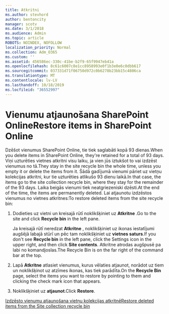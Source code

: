 ```yaml
---
title: Atkritni
ms.author: stevhord
author: bentoncity
manager: scotv
ms.date: 3/1/2018
ms.audience: Admin
ms.topic: article
ROBOTS: NOINDEX, NOFOLLOW
localization_priority: Normal
ms.collection: Adm_O365
ms.custom: ''
ms.assetid: 456586ec-330c-41be-b2f9-65f9947eb41a
ms.openlocfilehash: 8c61c6007c8e1cc8958993e0f1b3e0e6c0dbb617
ms.sourcegitcommit: 037331d71f06750d972c0b6278b23bb15c4806ca
ms.translationtype: MT
ms.contentlocale: lv-LV
ms.lasthandoff: 10/18/2019
ms.locfileid: "36552997"
---
```

# <a name="restore-items-in-sharepoint-online"></a><span data-ttu-id="1ccda-102">Vienumu atjaunošana SharePoint Online</span><span class="sxs-lookup"><span data-stu-id="1ccda-102">Restore items in SharePoint Online</span></span>

<span data-ttu-id="1ccda-103">Dzēšot vienumus SharePoint Online, tie tiek saglabāti kopā 93 dienas.</span><span class="sxs-lookup"><span data-stu-id="1ccda-103">When you delete items in SharePoint Online, they're retained for a total of 93 days.</span></span> <span data-ttu-id="1ccda-104">Viņi uzturēties vietnes atkritni visu laiku, ja vien jūs iztukšot to vai izdzēst vienumus no tā.</span><span class="sxs-lookup"><span data-stu-id="1ccda-104">They stay in the site recycle bin the whole time, unless you empty it or delete the items from it.</span></span> <span data-ttu-id="1ccda-105">Šādā gadījumā vienumi pāriet uz vietņu kolekcijas atkritni, kur tie uzturēties atlikušo 93 dienu laikā.</span><span class="sxs-lookup"><span data-stu-id="1ccda-105">In that case, the items go to the site collection recycle bin, where they stay for the remainder of the 93 days.</span></span> <span data-ttu-id="1ccda-106">Laika beigās vienumi tiek neatgriezeniski dzēsti.</span><span class="sxs-lookup"><span data-stu-id="1ccda-106">At the end of the time, the items are permanently deleted.</span></span> <span data-ttu-id="1ccda-107">Lai atjaunotu izdzēstos vienumus no vietnes atkritnes:</span><span class="sxs-lookup"><span data-stu-id="1ccda-107">To restore deleted items from the site recycle bin:</span></span>
  
1. <span data-ttu-id="1ccda-108">Dodieties uz vietni un kreisajā rūtī noklikšķiniet uz **Atkritne** .</span><span class="sxs-lookup"><span data-stu-id="1ccda-108">Go to the site and click **Recycle bin** in the left pane.</span></span> 
    
    <span data-ttu-id="1ccda-109">Ja kreisajā rūtī neredzat **Atkritne** , noklikšķiniet uz ikonas iestatījumi augšējā labajā stūrī un pēc tam noklikšķiniet uz **vietnes saturs**.</span><span class="sxs-lookup"><span data-stu-id="1ccda-109">If you don't see **Recycle bin** in the left pane, click the Settings icon in the upper right, and then click **Site contents**.</span></span> <span data-ttu-id="1ccda-110">Atkritne atrodas augšpusē pa labi no komandjoslas.</span><span class="sxs-lookup"><span data-stu-id="1ccda-110">The Recycle Bin is on the far right of the command bar at the top.</span></span>
    
2. <span data-ttu-id="1ccda-111">Lapā **Atkritne** atlasiet vienumus, kurus vēlaties atjaunot, norādot uz tiem un noklikšķinot uz atzīmes ikonas, kas tiek parādīta.</span><span class="sxs-lookup"><span data-stu-id="1ccda-111">On the **Recycle Bin** page, select the items you want to restore by pointing to them and clicking the check mark icon that appears.</span></span> 
    
3. <span data-ttu-id="1ccda-112">Noklikšķiniet uz **atjaunot**.</span><span class="sxs-lookup"><span data-stu-id="1ccda-112">Click **Restore**.</span></span>
    
[<span data-ttu-id="1ccda-113">Izdzēsto vienumu atjaunošana vietņu kolekcijas atkritnē</span><span class="sxs-lookup"><span data-stu-id="1ccda-113">Restore deleted items from the Site collection recycle bin</span></span>](https://go.microsoft.com/fwlink/?linkid=866439)
  

